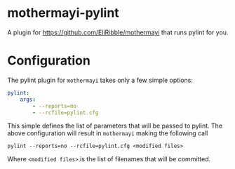mothermayi-pylint
=================

A plugin for https://github.com/EliRibble/mothermayi that runs pylint for you.

Configuration
=============
The pylint plugin for `mothermayi` takes only a few simple options:

```yaml
pylint:
    args:
        - --reports=no
        - --rcfile=pylint.cfg
```
This simple defines the list of parameters that will be passed to pylint. The above configuration will result in `mothermayi` making the following call

`pylint --reports=no --rcfile=pylint.cfg <modified files>`

Where `<modified files>` is the list of filenames that will be committed.
